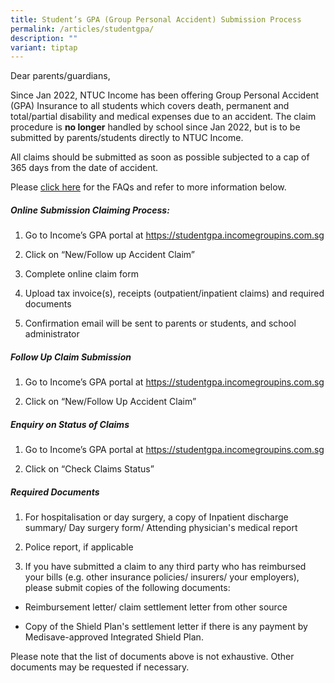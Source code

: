 ```yaml
---
title: Student’s GPA (Group Personal Accident) Submission Process
permalink: /articles/studentgpa/
description: ""
variant: tiptap
---
```

<p>Dear parents/guardians,</p><p>Since Jan 2022, NTUC Income has been offering Group Personal Accident (GPA) Insurance to all students which covers death, permanent and total/partial disability and medical expenses due to an accident. The claim procedure is <strong>no longer</strong> handled by school since Jan 2022, but is to be submitted by parents/students directly to NTUC Income.</p><p>All claims should be submitted as soon as possible subjected to a cap of 365 days from the date of accident.</p><p>Please <a href="/files/MOE_Student_Product_Fact_Sheet_Year_2024__Insurance_.pdf" rel="noopener noreferrer nofollow" target="_blank">click here</a> for the FAQs and refer to more information below.</p><h5>Online Submission Claiming Process:</h5><ol data-tight="true" class="tight"><li><p>Go to Income’s GPA portal at <a href="https://studentgpa.incomegroupins.com.sg" rel="noopener noreferrer nofollow" target="_blank">https://studentgpa.incomegroupins.com.sg<br></a></p></li><li><p>Click on “New/Follow up Accident Claim”</p></li><li><p>Complete online claim form</p></li><li><p>Upload tax invoice(s), receipts (outpatient/inpatient claims) and required documents</p></li><li><p>Confirmation email will be sent to parents or students, and school administrator</p></li></ol><h5>Follow Up Claim Submission</h5><ol data-tight="true" class="tight"><li><p>Go to Income’s GPA portal at <a href="https://studentgpa.incomegroupins.com.sg" rel="noopener noreferrer nofollow" target="_blank">https://studentgpa.incomegroupins.com.sg</a></p></li><li><p>Click on “New/Follow Up Accident Claim”</p></li></ol><h5>Enquiry on Status of Claims</h5><ol data-tight="true" class="tight"><li><p>Go to Income’s GPA portal at <a href="https://studentgpa.incomegroupins.com.sg" rel="noopener noreferrer nofollow" target="_blank">https://studentgpa.incomegroupins.com.sg</a></p></li><li><p>Click on “Check Claims Status”</p></li></ol><h5>Required Documents</h5><ol data-tight="true" class="tight"><li><p>For hospitalisation or day surgery, a copy of Inpatient discharge summary/ Day surgery form/ Attending physician's medical report</p></li><li><p>Police report, if applicable</p></li><li><p>If you have submitted a claim to any third party who has reimbursed your bills (e.g. other insurance policies/ insurers/ your employers), please submit copies of the following documents:</p></li></ol><ul data-tight="true" class="tight"><li><p>Reimbursement letter/ claim settlement letter from other source</p></li><li><p>Copy of the Shield Plan's settlement letter if there is any payment by Medisave-approved Integrated Shield Plan.</p></li></ul><p>Please note that the list of documents above is not exhaustive. Other documents may be requested if necessary.</p>